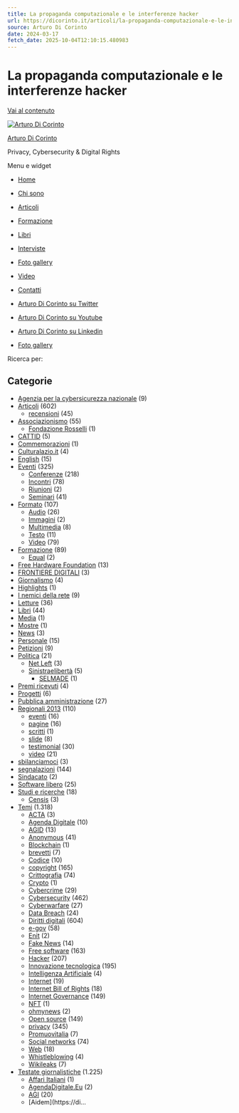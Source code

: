 ```yaml
---
title: La propaganda computazionale e le interferenze hacker
url: https://dicorinto.it/articoli/la-propaganda-computazionale-e-le-intereferenze-hacker/
source: Arturo Di Corinto
date: 2024-03-17
fetch_date: 2025-10-04T12:10:15.480983
---
```


# La propaganda computazionale e le interferenze hacker

[Vai al contenuto](#content)

[![Arturo Di Corinto](https://dicorinto.it/files/2020/01/ardicor.png)](https://dicorinto.it/)

[Arturo Di Corinto](https://dicorinto.it/)

Privacy, Cybersecurity & Digital Rights

Menu e widget

* [Home](http://dicorinto.dev.flyer.it/)
* [Chi sono](https://dicorinto.it/info/)
* [Articoli](https://dicorinto.it/category/articoli/)
* [Formazione](https://dicorinto.it/category/formazione/)
* [Libri](https://dicorinto.it/category/libri/)
* [Interviste](https://dicorinto.it/category/tipologia/interviste/)
* [Foto gallery](https://dicorinto.it/foto-gallery/)
* [Video](https://dicorinto.it/category/formato/video/)
* [Contatti](https://dicorinto.it/contatti/)

* [Arturo Di Corinto su Twitter](https://twitter.com/arturodicorinto)
* [Arturo Di Corinto su Youtube](https://www.youtube.com/user/ardicor)
* [Arturo Di Corinto su Linkedin](https://it.linkedin.com/in/arturo-di-corinto-33190919b)
* [Foto gallery](https://dicorinto.it/foto-gallery/)

Ricerca per:

## Categorie

* [Agenzia per la cybersicurezza nazionale](https://dicorinto.it/category/agenzia-per-la-cybersicurezza-nazionale/) (9)
* [Articoli](https://dicorinto.it/category/articoli/) (602)
  + [recensioni](https://dicorinto.it/category/articoli/recensioni/) (45)
* [Associazionismo](https://dicorinto.it/category/associazionismo/) (55)
  + [Fondazione Rosselli](https://dicorinto.it/category/associazionismo/fondazione-rosselli/) (1)
* [CATTID](https://dicorinto.it/category/cattid/) (5)
* [Commemorazioni](https://dicorinto.it/category/commemorazioni/) (1)
* [Culturalazio.it](https://dicorinto.it/category/culturalazioit/) (4)
* [English](https://dicorinto.it/category/english/) (15)
* [Eventi](https://dicorinto.it/category/eventi/ "Qualsiasi risorsa che descrive un evento temporale, con una durata (data e ora di inizio e data e ora di fine). Eventi specifici (corsi, conferenze ecc.) andrebbero inseriti come sottocategorie di questa. È fondamentale specificarne la durata nell’apposito campo, sotto al testo descrittivo dell’evento.") (325)
  + [Conferenze](https://dicorinto.it/category/eventi/conferenze/) (218)
  + [Incontri](https://dicorinto.it/category/eventi/incontro/) (78)
  + [Riunioni](https://dicorinto.it/category/eventi/riunioni/) (2)
  + [Seminari](https://dicorinto.it/category/eventi/seminari/) (41)
* [Formato](https://dicorinto.it/category/formato/) (107)
  + [Audio](https://dicorinto.it/category/formato/audio/) (26)
  + [Immagini](https://dicorinto.it/category/formato/immagini/) (2)
  + [Multimedia](https://dicorinto.it/category/formato/multimedia/) (8)
  + [Testo](https://dicorinto.it/category/formato/testo/) (11)
  + [Video](https://dicorinto.it/category/formato/video/) (79)
* [Formazione](https://dicorinto.it/category/formazione/) (89)
  + [Equal](https://dicorinto.it/category/formazione/equal/) (2)
* [Free Hardware Foundation](https://dicorinto.it/category/free-hardware-foundation/) (13)
* [FRONTIERE DIGITALI](https://dicorinto.it/category/frontiere-digitali/) (3)
* [Giornalismo](https://dicorinto.it/category/giornalismo/) (4)
* [Highlights](https://dicorinto.it/category/highlights/) (1)
* [I nemici della rete](https://dicorinto.it/category/i-nemici-della-rete/) (9)
* [Letture](https://dicorinto.it/category/letture/) (36)
* [Libri](https://dicorinto.it/category/libri/ "In questa pagina sono elencati i libri di cui sono autore o a cui ho contribuito. ") (44)
* [Media](https://dicorinto.it/category/media/) (1)
* [Mostre](https://dicorinto.it/category/mostre/) (1)
* [News](https://dicorinto.it/category/news/) (3)
* [Personale](https://dicorinto.it/category/personale/ "Tutto ciò che rientra nella sfera personale o che riguarda la mia famiglia.") (15)
* [Petizioni](https://dicorinto.it/category/petizioni/) (9)
* [Politica](https://dicorinto.it/category/politica/) (21)
  + [Net Left](https://dicorinto.it/category/politica/net_left/) (3)
  + [Sinistraelibertà](https://dicorinto.it/category/politica/sinistraeliberta/) (5)
    - [SELMADE](https://dicorinto.it/category/politica/sinistraeliberta/selmade/) (1)
* [Premi ricevuti](https://dicorinto.it/category/premi-ricevuti/) (4)
* [Progetti](https://dicorinto.it/category/progetti/) (6)
* [Pubblica amministrazione](https://dicorinto.it/category/pubblica-amministrazione/) (27)
* [Regionali 2013](https://dicorinto.it/category/regionali2013/) (110)
  + [eventi](https://dicorinto.it/category/regionali2013/eventi-regionali2013/) (16)
  + [pagine](https://dicorinto.it/category/regionali2013/pagine/) (16)
  + [scritti](https://dicorinto.it/category/regionali2013/scritti/) (1)
  + [slide](https://dicorinto.it/category/regionali2013/slide/) (8)
  + [testimonial](https://dicorinto.it/category/regionali2013/testimonial/) (30)
  + [video](https://dicorinto.it/category/regionali2013/video-regionali2013/) (21)
* [sbilanciamoci](https://dicorinto.it/category/sbilanciamoci/) (3)
* [segnalazioni](https://dicorinto.it/category/segnalazioni/) (144)
* [Sindacato](https://dicorinto.it/category/sindacato/) (2)
* [Software libero](https://dicorinto.it/category/software-libero/) (25)
* [Studi e ricerche](https://dicorinto.it/category/studi/) (18)
  + [Censis](https://dicorinto.it/category/studi/censis/) (3)
* [Temi](https://dicorinto.it/category/temi/) (1.318)
  + [ACTA](https://dicorinto.it/category/temi/acta/) (3)
  + [Agenda Digitale](https://dicorinto.it/category/temi/agenda-digitale/) (10)
  + [AGID](https://dicorinto.it/category/temi/agid/) (13)
  + [Anonymous](https://dicorinto.it/category/temi/anonymous/) (41)
  + [Blockchain](https://dicorinto.it/category/temi/blockchain/) (1)
  + [brevetti](https://dicorinto.it/category/temi/brevetti/) (7)
  + [Codice](https://dicorinto.it/category/temi/codice/) (10)
  + [copyright](https://dicorinto.it/category/temi/copyright/) (165)
  + [Crittografia](https://dicorinto.it/category/temi/crittografia/) (74)
  + [Crypto](https://dicorinto.it/category/temi/crypto/) (1)
  + [Cybercrime](https://dicorinto.it/category/temi/cybercrime/) (29)
  + [Cybersecurity](https://dicorinto.it/category/temi/cybersecurity-temi/) (462)
  + [Cyberwarfare](https://dicorinto.it/category/temi/cyberwarfare/) (27)
  + [Data Breach](https://dicorinto.it/category/temi/data-breach/) (24)
  + [Diritti digitali](https://dicorinto.it/category/temi/diritti_digitali/) (604)
  + [e-gov](https://dicorinto.it/category/temi/e-gov/) (58)
  + [Enit](https://dicorinto.it/category/temi/enit/) (2)
  + [Fake News](https://dicorinto.it/category/temi/fake-news/) (14)
  + [Free software](https://dicorinto.it/category/temi/free-software/) (163)
  + [Hacker](https://dicorinto.it/category/temi/hacker/) (207)
  + [Innovazione tecnologica](https://dicorinto.it/category/temi/innovazione/) (195)
  + [Intelligenza Artificiale](https://dicorinto.it/category/temi/intelligenza-artificiale/) (4)
  + [Internet](https://dicorinto.it/category/temi/internet/) (19)
  + [Internet Bill of Rights](https://dicorinto.it/category/temi/internet-bill-of-rights/) (18)
  + [Internet Governance](https://dicorinto.it/category/temi/internet-governance/) (149)
  + [NFT](https://dicorinto.it/category/temi/nft-temi/) (1)
  + [ohmynews](https://dicorinto.it/category/temi/ohmynews/) (2)
  + [Open source](https://dicorinto.it/category/temi/open_source/) (149)
  + [privacy](https://dicorinto.it/category/temi/privacy/) (345)
  + [Promuovitalia](https://dicorinto.it/category/temi/promuovitalia/) (7)
  + [Social networks](https://dicorinto.it/category/temi/social-networks/) (74)
  + [Web](https://dicorinto.it/category/temi/web/) (18)
  + [Whistleblowing](https://dicorinto.it/category/temi/whistleblowing/) (4)
  + [Wikileaks](https://dicorinto.it/category/temi/wikileaks/) (7)
* [Testate giornalistiche](https://dicorinto.it/category/testate/) (1.225)
  + [Affari Italiani](https://dicorinto.it/category/testate/affari-italiani/) (1)
  + [AgendaDigitale.Eu](https://dicorinto.it/category/testate/agendadigitale-eu/) (2)
  + [AGI](https://dicorinto.it/category/testate/agi/) (20)
  + [Aidem](https://di...